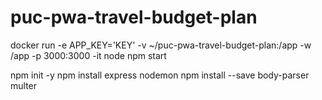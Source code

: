 # puc-pwa-travel-budget-plan

docker run -e APP_KEY='KEY' -v ~/puc-pwa-travel-budget-plan:/app -w /app -p 3000:3000 -it node npm start


npm init -y
npm install express nodemon
npm install --save body-parser multer